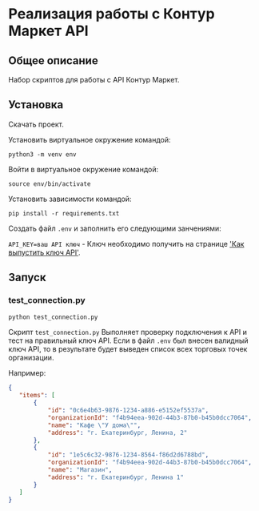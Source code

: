 # Реализация работы с Контур Маркет API

## Общее описание

Набор скриптов для работы с API Контур Маркет.

## Установка

Скачать проект.

Установить виртуальное окружение командой:
```commandline
python3 -m venv env
```

Войти в виртуальное окружение командой:
```commandline
source env/bin/activate
```

Установить зависимости командой:
```commandline
pip install -r requirements.txt
```

Создать файл `.env` и заполнить его следующими занчениями:

`API_KEY=ваш API ключ` - Ключ необходимо получить на странице ['Как выпустить ключ API'](https://support.kontur.ru/pages/viewpage.action?pageId=93169068#id-%D0%98%D0%BD%D1%82%D0%B5%D0%B3%D1%80%D0%B0%D1%86%D0%B8%D1%8F%D1%81%D0%BF%D0%BE%D0%BC%D0%BE%D1%89%D1%8C%D1%8EAPI-%D0%A2%D0%B5%D1%85%D0%BD%D0%B8%D1%87%D0%B5%D1%81%D0%BA%D0%B0%D1%8F%D0%B4%D0%BE%D0%BA%D1%83%D0%BC%D0%B5%D0%BD%D1%82%D0%B0%D1%86%D0%B8%D1%8F).

## Запуск

### test_connection.py

```python
python test_connection.py
```

Скрипт `test_connection.py` Выполняет проверку подключения к API и тест на правильный ключ API. Если в файл `.env` был 
внесен валидный ключ API, то в результате будет выведен список всех торговых точек организации.

Например:
```json
{
   "items": [
       {
           "id": "0c6e4b63-9876-1234-a886-e5152ef5537a",
           "organizationId": "f4b94eea-902d-44b3-87b0-b45b0dcc7064",
           "name": "Кафе \"У дома\"",
           "address": "г. Екатеринбург, Ленина, 2"
       },
       {
           "id": "1e5c6c32-9876-1234-8564-f86d2d6788bd",
           "organizationId": "f4b94eea-902d-44b3-87b0-b45b0dcc7064",
           "name": "Магазин",
           "address": "г. Екатеринбург, Ленина 1"
       }
   ]
}
```